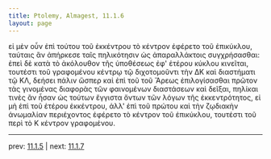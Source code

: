 ```yaml
---
title: Ptolemy, Almagest, 11.1.6
layout: page
---
```


εἰ μὲν οὖν ἐπὶ τούτου τοῦ ἐκκέντρου τὸ κέντρον ἐφέρετο τοῦ ἐπικύκλου, ταύταις ἂν ἀπήρκεσε ταῖς πηλικότησιν ὡς ἀπαραλλάκτοις συγχρήσασθαι: ἐπεὶ δὲ κατὰ τὸ ἀκόλουθον τῆς ὑποθέσεως ἐφ' ἑτέρου κύκλου κινεῖται, τουτέστι τοῦ γραφομένου κέντρῳ τῷ διχοτομοῦντι τὴν ΔΚ καὶ διαστήματι τῷ ΚΛ, δεήσει πάλιν ὥσπερ καὶ ἐπὶ τοῦ τοῦ Ἄρεως ἐπιλογίσασθαι πρῶτον τὰς γινομένας διαφορὰς τῶν φαινομένων διαστάσεων καὶ δεῖξαι, πηλίκαι τινὲς ἂν ἦσαν ὡς τούτων ἔγγιστα ὄντων τῶν λόγων τῆς ἐκκεντρότητος, εἰ μὴ ἐπὶ τοῦ ἑτέρου ἐκκέντρου, ἀλλ' ἐπὶ τοῦ πρώτου καὶ τὴν ζῳδιακὴν ἀνωμαλίαν περιέχοντος ἐφέρετο τὸ κέντρον τοῦ ἐπικύκλου, τουτέστι τοῦ περὶ τὸ Κ κέντρον γραφομένου. 

---

prev: [11.1.5](../11.1.5/) | next: [11.1.7](../11.1.7/)

